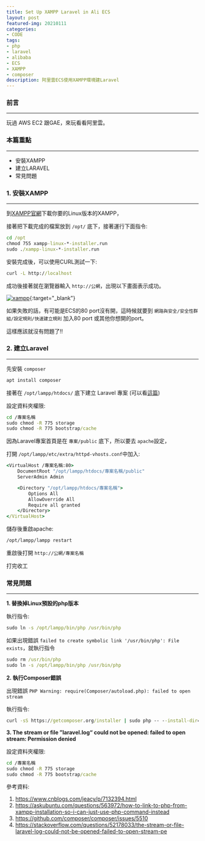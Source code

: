 ```yaml
---
title: Set Up XAMPP Laravel in Ali ECS
layout: post
featured-img: 20210111
categories:
- CODE
tags:
- php
- laravel
- alibaba
- ECS
- XAMPP
- composer
description: 阿里雲ECS使用XAMPP環境建Laravel
---
```


### 前言
---
玩過 AWS EC2 跟GAE，來玩看看阿里雲。

### 本篇重點
---

* 安裝XAMPP
* 建立LARAVEL
* 常見問題

### 1. 安裝XAMPP
---

到[XAMPP官網](https://www.apachefriends.org/zh_tw/download.html)下載你要的Linux版本的XAMPP，

接著把下載完成的檔案放到 `/opt/` 底下，接著運行下面指令:

```cmd
cd /opt
chmod 755 xampp-linux-*-installer.run
sudo ./xampp-linux-*-installer.run
```
安裝完成後，可以使用CURL測試一下:

```cmd
curl -L http://localhost
```

成功後接著就在瀏覽器輸入 `http://公網`，出現以下畫面表示成功。

[![xampp](https://i.imgur.com/SOFQXpF.png)](https://i.imgur.com/SOFQXpF.png){:target="_blank"}

如果失敗的話，有可能是ECS的80 port沒有開，這時候就要到 `網路與安全/安全性群組/設定規則/快速建立規則` 加入80 port 或其他你想開的port。

這樣應該就沒有問題了!!

### 2. 建立Laravel
---

先安裝 `composer`

```cmd
apt install composer
```

接著在 `/opt/lampp/htdocs/` 底下建立 Laravel 專案 (可以看[這篇](https://jhuei.com/code/2020/04/21/laravel-myweb-1.html))

設定資料夾權限:

```cmd
cd /專案名稱
sudo chmod -R 775 storage
sudo chmod -R 775 bootstrap/cache
```

因為Laravel專案首頁是在 `專案/public` 底下，所以要去 `apache`設定，

打開 `/opt/lampp/etc/extra/httpd-vhosts.conf`中加入:

```cmd
<VirtualHost /專案名稱:80>
    DocumentRoot "/opt/lampp/htdocs/專案名稱/public"
    ServerAdmin Admin

    <Directory "/opt/lampp/htdocs/專案名稱">
        Options All
        AllowOverride All
        Require all granted
    </Directory>
</VirtualHost>
```

儲存後重啟apache:

```cmd
/opt/lampp/lampp restart
```

重啟後打開 `http://公網/專案名稱`

打完收工


### 常見問題
---

**1. 替換掉Linux預設的php版本**

執行指令:

```cmd
sudo ln -s /opt/lampp/bin/php /usr/bin/php
```

如果出現錯誤 `failed to create symbolic link '/usr/bin/php': File exists`，就執行指令

```cmd
sudo rm /usr/bin/php
sudo ln -s /opt/lampp/bin/php /usr/bin/php
```

**2. 執行Composer錯誤**

出現錯誤 `PHP Warning: require(Composer/autoload.php): failed to open stream`

執行指令:

```cmd
curl -sS https://getcomposer.org/installer | sudo php -- --install-dir=/usr/bin --filename=composer
```

**3. The stream or file ”laravel.log“ could not be opened: failed to open stream: Permission denied**

設定資料夾權限:

```cmd
cd /專案名稱
sudo chmod -R 775 storage
sudo chmod -R 775 bootstrap/cache
```

參考資料:

1. https://www.cnblogs.com/jeacy/p/7132394.html
2. https://askubuntu.com/questions/563972/how-to-link-to-php-from-xampp-installation-so-i-can-just-use-php-command-instead
3. https://github.com/composer/composer/issues/5510
4. https://stackoverflow.com/questions/52178033/the-stream-or-file-laravel-log-could-not-be-opened-failed-to-open-stream-pe
